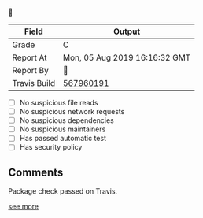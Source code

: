 :robot: 

| Field | Output |
|----|----|
| Grade | C |
| Report At | Mon, 05 Aug 2019 16:16:32 GMT |
| Report By | :robot: |
| Travis Build | [567960191](https://travis-ci.org/ISNIT0/npm-package-tester/builds/567960191) |
    
- [ ] No suspicious file reads
- [ ] No suspicious network requests
- [ ] No suspicious dependencies
- [ ] No suspicious maintainers
- [ ] Has passed automatic test
- [ ] Has security policy

## Comments
> 
Package check passed on Travis.

[see more](https://travis-ci.org/ISNIT0/npm-package-tester/branches)


